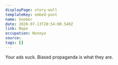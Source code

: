 ```yaml
---
displayPage: story-wall
templateKey: embed-post
name: Goober
date: 2020-07-13T20:54:00.540Z
link: Nope
occupation: Noneya
source: 
tags: []
---
```

Your ads suck. Biased propaganda is what they are. 